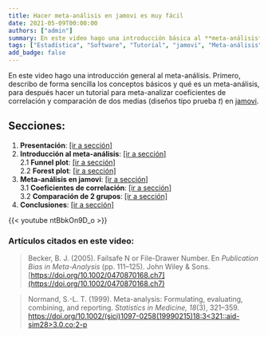 ```yaml
---
title: Hacer meta-análisis en jamovi es muy fácil
date: 2021-05-09T00:00:00
authors: ["admin"]
summary: En este video hago una introducción básica al **meta-análisis**, y explico cómo meta-analizar coeficientes de correlación y comparaciones de 2 medias en [jamovi](https://www.jamovi.org/). 
tags: ["Estadística", "Software", "Tutorial", "jamovi", "Meta-análisis"]
add_badge: false
---
```


En este video hago una introducción general al meta-análisis. Primero, describo de forma sencilla los conceptos básicos y qué es un meta-análisis, para después hacer un tutorial para meta-analizar coeficientes de correlación y comparación de dos medias (diseños tipo prueba *t*) en [jamovi](https://www.jamovi.org/).


## Secciones:

1. **Presentación**: [[ir a sección]](https://youtu.be/ntBbkOn9D_o) 
2. **Introducción al meta-análisis**: [[ir a sección]](https://youtu.be/ntBbkOn9D_o?t=110)  
  2.1 **Funnel plot**: [[ir a sección]](https://youtu.be/ntBbkOn9D_o?t=389)  
  2.2 **Forest plot**: [[ir a sección]](https://youtu.be/ntBbkOn9D_o?t=601)  
3. **Meta-análisis en jamovi**: [[ir a sección]](https://youtu.be/ntBbkOn9D_o?t=796)  
  3.1 **Coeficientes de correlación**: [[ir a sección]](https://youtu.be/ntBbkOn9D_o?t=870)  
  3.2 **Comparación de 2 grupos**: [[ir a sección]](https://youtu.be/ntBbkOn9D_o?t=1730)  
4. **Conclusiones**: [[ir a sección]](https://youtu.be/ntBbkOn9D_o?t=2288)  

{{< youtube ntBbkOn9D_o >}}

### Artículos citados en este video: 

> Becker, B. J. (2005). Failsafe N or File-Drawer Number. En *Publication Bias in Meta-Analysis* (pp. 111–125). John Wiley & Sons. [https://doi.org/10.1002/0470870168.ch7](https://doi.org/10.1002/0470870168.ch7)

> Normand, S.-L. T. (1999). Meta-analysis: Formulating, evaluating, combining, and reporting. *Statistics in Medicine, 18*(3), 321–359. [https://doi.org/10.1002/(sici)1097-0258(19990215)18:3<321::aid-sim28>3.0.co;2-p](https://doi.org/10.1002/(sici)1097-0258(19990215)18:3<321::aid-sim28>3.0.co;2-p)
